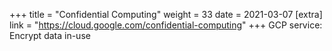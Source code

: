 +++
title = "Confidential Computing"
weight = 33
date = 2021-03-07
[extra]
link = "https://cloud.google.com/confidential-computing"
+++
GCP service: Encrypt data in-use

